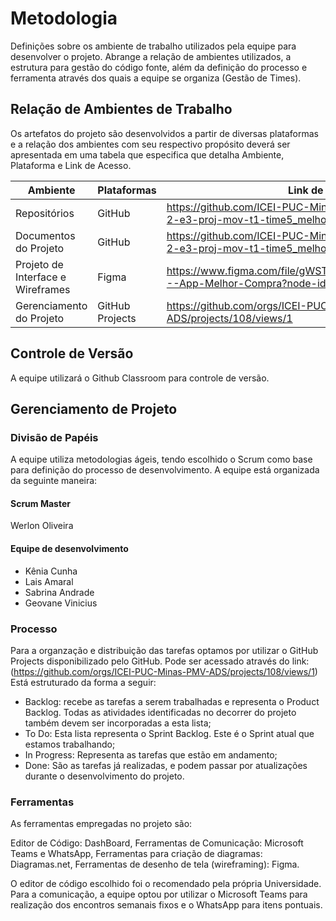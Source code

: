 
# Metodologia

Definições sobre os ambiente de trabalho utilizados pela  equipe para desenvolver o projeto. Abrange a relação de ambientes utilizados, a estrutura para gestão do código fonte, além da definição do processo e ferramenta através dos quais a equipe se organiza (Gestão de Times).

## Relação de Ambientes de Trabalho

Os artefatos do projeto são desenvolvidos a partir de diversas plataformas e a relação dos ambientes com seu respectivo propósito deverá ser apresentada em uma tabela que especifica que detalha Ambiente, Plataforma e Link de Acesso. 

|Ambiente|Plataformas|Link de Acesso|
|--------|-----------|--------------|
|Repositórios|GitHub|https://github.com/ICEI-PUC-Minas-PMV-ADS/pmv-ads-2022-2-e3-proj-mov-t1-time5_melhorcompra.git|
|Documentos do Projeto|GitHub|https://github.com/ICEI-PUC-Minas-PMV-ADS/pmv-ads-2022-2-e3-proj-mov-t1-time5_melhorcompra.git|
|Projeto de Interface e Wireframes|Figma| https://www.figma.com/file/gWSTUUvATa1RTEz7ShPQK4/Mobile---App-Melhor-Compra?node-id=0%3A1 |
|Gerenciamento do Projeto|GitHub Projects|https://github.com/orgs/ICEI-PUC-Minas-PMV-ADS/projects/108/views/1|

## Controle de Versão

A equipe utilizará o Github Classroom para controle de versão.

## Gerenciamento de Projeto

### Divisão de Papéis

A equipe utiliza metodologias ágeis, tendo escolhido o Scrum como base para definição do processo de desenvolvimento. A equipe está organizada da seguinte maneira:
#### Scrum Master
Werlon Oliveira
#### Equipe de desenvolvimento
- Kênia Cunha
- Lais Amaral
- Sabrina Andrade
- Geovane Vinicius


### Processo
Para a organzação e distribuição  das tarefas optamos por utilizar o GitHub Projects disponibilizado pelo GitHub. Pode ser acessado através do link:(https://github.com/orgs/ICEI-PUC-Minas-PMV-ADS/projects/108/views/1) Está estruturado da forma a seguir:

- Backlog: recebe as tarefas a serem trabalhadas e representa o Product Backlog. Todas as atividades identificadas no decorrer do projeto também devem ser incorporadas a esta lista;
- To Do: Esta lista representa o Sprint Backlog. Este é o Sprint atual que estamos trabalhando;
- In Progress: Representa as tarefas que estão em andamento;
- Done: São as tarefas já realizadas,  e podem passar por atualizações durante o desenvolvimento do projeto.
### Ferramentas

As ferramentas empregadas no projeto são:

Editor de Código: DashBoard, Ferramentas de Comunicação: Microsoft Teams e WhatsApp, Ferramentas para criação de diagramas: Diagramas.net, Ferramentas de desenho de tela (wireframing): Figma.

O editor de código escolhido foi o recomendado pela própria Universidade. Para a comunicação, a equipe optou por utilizar o Microsoft Teams para realização dos encontros semanais fixos e o WhatsApp para itens pontuais.


